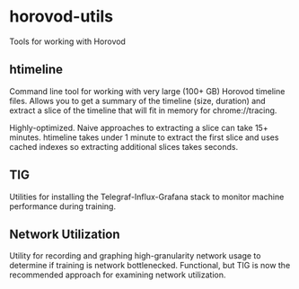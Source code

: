 # horovod-utils

Tools for working with Horovod

## htimeline

Command line tool for working with very large (100+ GB) Horovod timeline files. Allows you to get a summary of the timeline (size, duration) and extract a slice of the timeline that will fit in memory for chrome://tracing. 

Highly-optimized. Naive approaches to extracting a slice can take 15+ minutes. htimeline takes under 1 minute to extract the first slice and uses cached indexes so extracting additional slices takes seconds.

## TIG

Utilities for installing the Telegraf-Influx-Grafana stack to monitor machine performance during training. 

## Network Utilization

Utility for recording and graphing high-granularity network usage to determine if training is network bottlenecked. Functional, but TIG is now the recommended approach for examining network utilization.


